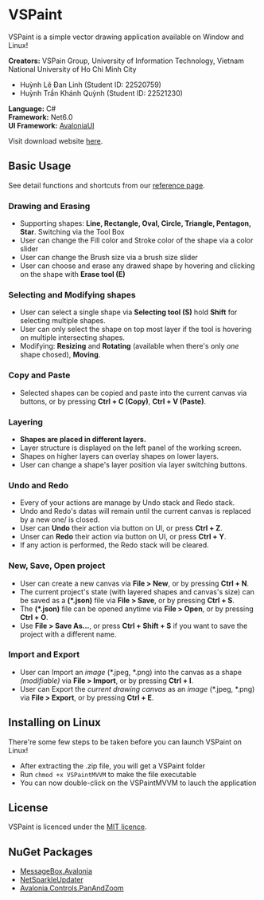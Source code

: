 # VSPaint
VSPaint is a simple vector drawing application available on Window and Linux!  

**Creators:** VSPain Group, University of Information Technology, Vietnam National University of Ho Chi Minh City
- Huỳnh Lê Đan Linh (Student ID: 22520759)
- Huỳnh Trần Khánh Quỳnh (Student ID: 22521230)    

**Language:** C#  
**Framework:** Net6.0  
**UI Framework:** [AvaloniaUI](https://avaloniaui.net/)

Visit download website [here](https://q190504.github.io/VSPaint-Website/).

## Basic Usage
See detail functions and shortcuts from our [reference page](https://q190504.github.io/VSPaint-Website/reference.html).

### Drawing and Erasing
- Supporting shapes: **Line, Rectangle, Oval, Circle, Triangle, Pentagon, Star**. Switching via the Tool Box
- User can change the Fill color and Stroke color of the shape via a color slider
- User can change the Brush size via a brush size slider
- User can choose and erase any drawed shape by hovering and clicking on the shape with **Erase tool (E)**

### Selecting and Modifying shapes
- User can select a single shape via **Selecting tool (S)** hold **Shift** for selecting multiple shapes.
- User can only select the shape on top most layer if the tool is hovering on multiple intersecting shapes.
- Modifying: **Resizing** and **Rotating** (available when there's only *one* shape chosed), **Moving**.

### Copy and Paste
- Selected shapes can be copied and paste into the current canvas via buttons, or by pressing **Ctrl + C (Copy)**, **Ctrl + V (Paste)**.

### Layering
- **Shapes are placed in different layers.**
- Layer structure is displayed on the left panel of the working screen.
- Shapes on higher layers can overlay shapes on lower layers.
- User can change a shape's layer position via layer switching buttons.

### Undo and Redo
- Every of your actions are manage by Undo stack and Redo stack.
- Undo and Redo's datas will remain until the current canvas is replaced by a new one/ is closed.
- User can **Undo** their action via button on UI, or press **Ctrl + Z**.
- Unser can **Redo** their action via button on UI, or press **Ctrl + Y**.
- If any action is performed, the Redo stack will be cleared.

### New, Save, Open project
- User can create a new canvas via **File > New**, or by pressing **Ctrl + N**.
- The current project's state (with layered shapes and canvas's size) can be saved as a **(*.json)** file via **File > Save**, or by pressing **Ctrl + S**.
- The **(*.json)** file can be opened anytime via **File > Open**, or by pressing **Ctrl + O**.
- Use **File > Save As...**, or press **Ctrl + Shift + S** if you want to save the project with a different name.

### Import and Export
- User can Import an *image* (*.jpeg, *.png) into the canvas as a shape *(modifiable)* via **File > Import**, or by pressing **Ctrl + I**.
- User can Export the *current drawing canvas* as an *image* (*.jpeg, *.png) via **File > Export**, or by pressing **Ctrl + E**.

## Installing on Linux
There're some few steps to be taken before you can launch VSPaint on Linux!  
- After extracting the .zip file, you will get a VSPaint folder
- Run `chmod +x VSPaintMVVM` to make the file executable
- You can now double-click on the VSPaintMVVM to lauch the application

## License

VSPaint is licenced under the [MIT licence](LICENSE.md).

## NuGet Packages
- [MessageBox.Avalonia](https://github.com/AvaloniaCommunity/MessageBox.Avalonia)  
- [NetSparkleUpdater](https://github.com/NetSparkleUpdater/NetSparkle)  
- [Avalonia.Controls.PanAndZoom](https://github.com/wieslawsoltes/PanAndZoom)  

